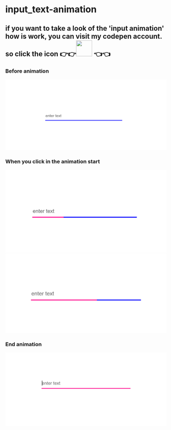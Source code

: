 # input_text-animation

<h2>if you want to take a look of the 'input animation' how is work, you can visit my codepen account.
so click the icon 👉👉<a href='https://codepen.io/ihebxxxjaouadi/pen/OJNBQpO'><img height="50" width="50" src="https://cdn.jsdelivr.net/npm/simple-icons@v3/icons/codepen.svg" /></a>
👈👈</h2>

### Before animation  
<img src="images/input-before_animation.PNG" width="800">
  
  
### When you click in the animation start  
<img src="images/input-start_animation1.PNG" width="600">
 
<img src="images/input-start_animation2.PNG" width="600">
  
  
### End animation  
<img src="images/input-end_animation.PNG" width="600">

